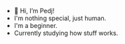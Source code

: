  - 👋 Hi, I’m Pedj!
 - I'm nothing special, just human.
 - I'm a beginner.
 - Currently studying how stuff works.
